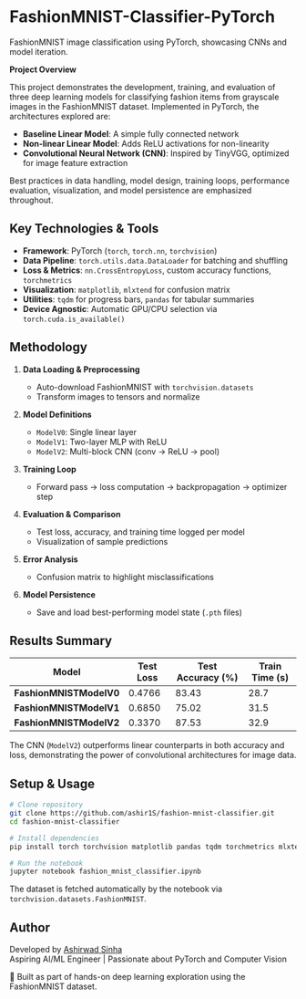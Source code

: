 # FashionMNIST-Classifier-PyTorch
FashionMNIST image classification using PyTorch, showcasing CNNs and model iteration.

**Project Overview**

This project demonstrates the development, training, and evaluation of three deep learning models for classifying fashion items from grayscale images in the FashionMNIST dataset. Implemented in PyTorch, the architectures explored are:

* **Baseline Linear Model**: A simple fully connected network
* **Non-linear Linear Model**: Adds ReLU activations for non-linearity
* **Convolutional Neural Network (CNN)**: Inspired by TinyVGG, optimized for image feature extraction

Best practices in data handling, model design, training loops, performance evaluation, visualization, and model persistence are emphasized throughout.

## Key Technologies & Tools

* **Framework**: PyTorch (`torch`, `torch.nn`, `torchvision`)
* **Data Pipeline**: `torch.utils.data.DataLoader` for batching and shuffling
* **Loss & Metrics**: `nn.CrossEntropyLoss`, custom accuracy functions, `torchmetrics`
* **Visualization**: `matplotlib`, `mlxtend` for confusion matrix
* **Utilities**: `tqdm` for progress bars, `pandas` for tabular summaries
* **Device Agnostic**: Automatic GPU/CPU selection via `torch.cuda.is_available()`

## Methodology

1. **Data Loading & Preprocessing**

   * Auto-download FashionMNIST with `torchvision.datasets`
   * Transform images to tensors and normalize
2. **Model Definitions**

   * `ModelV0`: Single linear layer
   * `ModelV1`: Two-layer MLP with ReLU
   * `ModelV2`: Multi-block CNN (conv → ReLU → pool)
3. **Training Loop**

   * Forward pass → loss computation → backpropagation → optimizer step
4. **Evaluation & Comparison**

   * Test loss, accuracy, and training time logged per model
   * Visualization of sample predictions
5. **Error Analysis**

   * Confusion matrix to highlight misclassifications
6. **Model Persistence**

   * Save and load best-performing model state (`.pth` files)

## Results Summary

| Model                   | Test Loss | Test Accuracy (%) | Train Time (s) |
| ----------------------- | --------- | ----------------- | -------------- |
| **FashionMNISTModelV0** | 0.4766    | 83.43             | 28.7           |
| **FashionMNISTModelV1** | 0.6850    | 75.02             | 31.5           |
| **FashionMNISTModelV2** | 0.3370    | 87.53             | 32.9           |

The CNN (`ModelV2`) outperforms linear counterparts in both accuracy and loss, demonstrating the power of convolutional architectures for image data.

## Setup & Usage

```bash
# Clone repository
git clone https://github.com/ashir1S/fashion-mnist-classifier.git
cd fashion-mnist-classifier

# Install dependencies
pip install torch torchvision matplotlib pandas tqdm torchmetrics mlxtend

# Run the notebook
jupyter notebook fashion_mnist_classifier.ipynb
```

The dataset is fetched automatically by the notebook via `torchvision.datasets.FashionMNIST`.

## Author

Developed by [Ashirwad Sinha](https://github.com/ashir1S)  
Aspiring AI/ML Engineer | Passionate about PyTorch and Computer Vision

🧠 Built as part of hands-on deep learning exploration using the FashionMNIST dataset.
